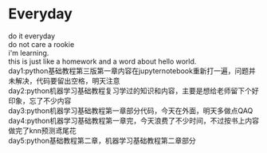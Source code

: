 # Everyday
do it everyday  
do not care a rookie  
i'm learning.  
this is just like a homework and a word about hello world.  
day1:python基础教程第三版第一章内容在jupyternotebook重新打一遍，问题并未解决，代码要留出空格，明天注意  
day2:python机器学习基础教程复习学过的知识和内容，主要是想给老师留下个好印象，忘了不少内容  
day3:python机器学习基础教程第一章部分代码，今天在外面，明天多做点QAQ  
day4:python机器学习基础教程第一章完，今天浪费了不少时间，不过按书上内容做完了knn预测鸢尾花  
day5:python基础教程第二章，机器学习基础教程第二章部分  
